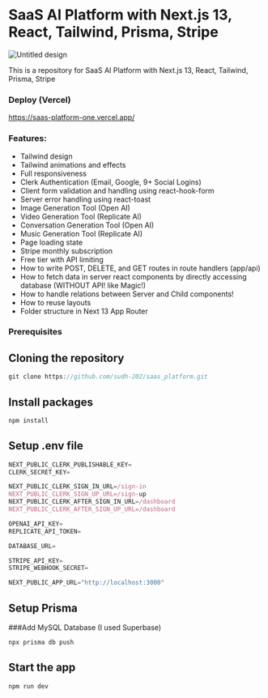 # SaaS AI Platform with Next.js 13, React, Tailwind, Prisma, Stripe

![Untitled design](https://github.com/sudh-202/saas_platform/assets/87563365/e4c8d111-1470-43b9-a6ce-81839c48a378)

This is a repository for SaaS AI Platform with Next.js 13, React, Tailwind, Prisma, Stripe 

### Deploy (Vercel)
https://saas-platform-one.vercel.app/

### Features:

- Tailwind design
- Tailwind animations and effects
- Full responsiveness
- Clerk Authentication (Email, Google, 9+ Social Logins)
- Client form validation and handling using react-hook-form
- Server error handling using react-toast
- Image Generation Tool (Open AI)
- Video Generation Tool (Replicate AI)
- Conversation Generation Tool (Open AI)
- Music Generation Tool (Replicate AI)
- Page loading state
- Stripe monthly subscription
- Free tier with API limiting
- How to write POST, DELETE, and GET routes in route handlers (app/api)
- How to fetch data in server react components by directly accessing database (WITHOUT API! like Magic!)
- How to handle relations between Server and Child components!
- How to reuse layouts
- Folder structure in Next 13 App Router

### Prerequisites
## Cloning the repository
```javascript
git clone https://github.com/sudh-202/saas_platform.git
```
## Install packages
```javascript
npm install
```
## Setup .env file
```javascript
NEXT_PUBLIC_CLERK_PUBLISHABLE_KEY=
CLERK_SECRET_KEY=

NEXT_PUBLIC_CLERK_SIGN_IN_URL=/sign-in
NEXT_PUBLIC_CLERK_SIGN_UP_URL=/sign-up
NEXT_PUBLIC_CLERK_AFTER_SIGN_IN_URL=/dashboard
NEXT_PUBLIC_CLERK_AFTER_SIGN_UP_URL=/dashboard

OPENAI_API_KEY=
REPLICATE_API_TOKEN=

DATABASE_URL=

STRIPE_API_KEY=
STRIPE_WEBHOOK_SECRET=

NEXT_PUBLIC_APP_URL="http://localhost:3000"
```
## Setup Prisma
###Add MySQL Database (I used Superbase)
```javascript
npx prisma db push
```
## Start the app
```javascript
npm run dev
```

